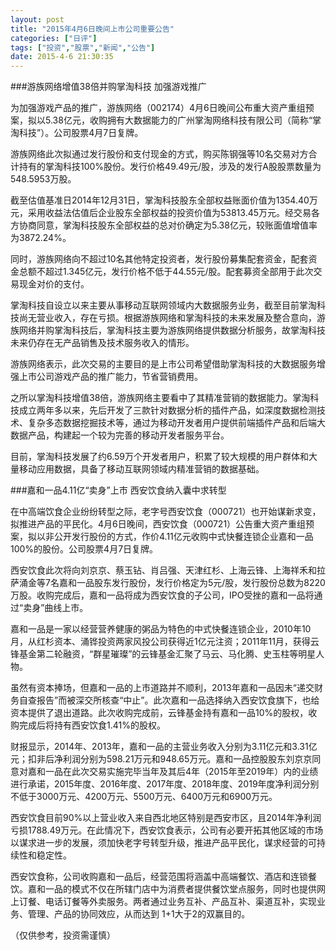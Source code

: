 ```yaml
---
layout: post
title: "2015年4月6日晚间上市公司重要公告"
categories: ["日评"]
tags: ["投资","股票","新闻","公告"]
date: 2015-4-6 21:30:35
---
```

###游族网络增值38倍并购掌淘科技 加强游戏推广

为加强游戏产品的推广，游族网络（002174）4月6日晚间公布重大资产重组预案，拟以5.38亿元，收购拥有大数据能力的广州掌淘网络科技有限公司（简称“掌淘科技”）。公司股票4月7日复牌。

游族网络此次拟通过发行股份和支付现金的方式，购买陈钢强等10名交易对方合计持有的掌淘科技100%股份。发行价格49.49元/股，涉及的发行A股股票数量为548.5953万股。

截至估值基准日2014年12月31日，掌淘科技股东全部权益账面价值为1354.40万元，采用收益法估值后企业股东全部权益的投资价值为53813.45万元。经交易各方协商同意，掌淘科技股东全部权益的总对价确定为5.38亿元，较账面值增值率为3872.24%。

同时，游族网络向不超过10名其他特定投资者，发行股份募集配套资金，配套资金总额不超过1.345亿元，发行价格不低于44.55元/股。配套募资全部用于此次交易现金对价的支付。

掌淘科技自设立以来主要从事移动互联网领域内大数据服务业务，截至目前掌淘科技尚无营业收入，存在亏损。根据游族网络和掌淘科技的未来发展及整合意向，游族网络并购掌淘科技后，掌淘科技主要为游族网络提供数据分析服务，故掌淘科技未来仍存在无产品销售及技术服务收入的情形。

游族网络表示，此次交易的主要目的是上市公司希望借助掌淘科技的大数据服务增强上市公司游戏产品的推广能力，节省营销费用。

之所以掌淘科技增值38倍，游族网络主要看中了其精准营销的数据能力。掌淘科技成立两年多以来，先后开发了三款针对数据分析的插件产品，如深度数据检测技术、复杂多态数据挖掘技术等，通过为移动开发者用户提供前端插件产品和后端大数据产品，构建起一个较为完善的移动开发者服务平台。

目前，掌淘科技发展了约6.59万个开发者用户，积累了较大规模的用户群体和大量移动应用数据，具备了移动互联网领域内精准营销的数据基础。

###嘉和一品4.11亿“卖身”上市 西安饮食纳入囊中求转型

在中高端饮食企业纷纷转型之际，老字号西安饮食（000721）也开始谋新求变，拟推进产品的平民化。4月6日晚间，西安饮食（000721）公告重大资产重组预案，拟以非公开发行股份的方式，作价4.11亿元收购中式快餐连锁企业嘉和一品100%的股份。公司股票4月7日复牌。

西安饮食此次将向刘京京、蔡玉钻、肖吕强、天津红杉、上海云锋、上海祥禾和拉萨涌金等7名嘉和一品股东发行股份，发行价格定为5元/股，发行股份总数为8220万股。收购完成后，嘉和一品将成为西安饮食的子公司，IPO受挫的嘉和一品将通过“卖身”曲线上市。

嘉和一品是一家以经营营养健康的粥品为特色的中式快餐连锁企业，2010年10月，从红杉资本、涌铧投资两家风投公司获得近1亿元注资；2011年11月，获得云锋基金第二轮融资，“群星璀璨”的云锋基金汇聚了马云、马化腾、史玉柱等明星人物。

虽然有资本捧场，但嘉和一品的上市道路并不顺利，2013年嘉和一品因未“递交财务自查报告”而被深交所核查“中止”。此次嘉和一品选择纳入西安饮食旗下，也给资本提供了退出道路。此次收购完成前，云锋基金持有嘉和一品10%的股权，收购完成后将持有西安饮食1.41%的股权。

财报显示，2014年、2013年，嘉和一品的主营业务收入分别为3.11亿元和3.31亿元；扣非后净利润分别为598.21万元和948.65万元。嘉和一品控股股东刘京京同意对嘉和一品在此次交易实施完毕当年及其后4年（2015年至2019年）内的业绩进行承诺，2015年度、2016年度、2017年度、2018年度、2019年度净利润分别不低于3000万元、4200万元、5500万元、6400万元和6900万元。

西安饮食目前90%以上营业收入来自西北地区特别是西安市区，且2014年净利润亏损1788.49万元。在此情况下，西安饮食表示，公司有必要开拓其他区域的市场以谋求进一步的发展，须加快老字号转型升级，推进产品平民化，谋求经营的可持续性和稳定性。

西安饮食称，公司收购嘉和一品后，经营范围将涵盖中高端餐饮、酒店和连锁餐饮。嘉和一品的模式不仅在所辖门店中为消费者提供餐饮堂点服务，同时也提供网上订餐、电话订餐等外卖服务。两者通过业务互补、产品互补、渠道互补，实现业务、管理、产品的协同效应，从而达到 1+1大于2的双赢目的。

（仅供参考，投资需谨慎）
